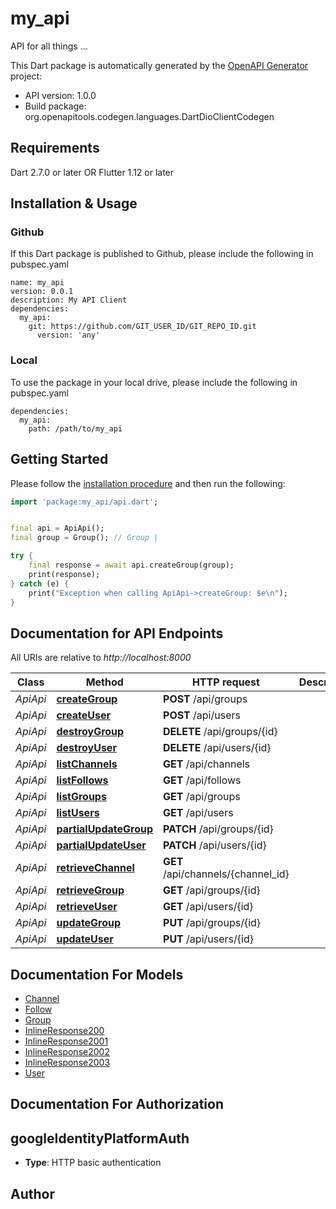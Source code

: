 # my_api
API for all things …

This Dart package is automatically generated by the [OpenAPI Generator](https://openapi-generator.tech) project:

- API version: 1.0.0
- Build package: org.openapitools.codegen.languages.DartDioClientCodegen

## Requirements

Dart 2.7.0 or later OR Flutter 1.12 or later

## Installation & Usage

### Github
If this Dart package is published to Github, please include the following in pubspec.yaml
```
name: my_api
version: 0.0.1
description: My API Client
dependencies:
  my_api:
    git: https://github.com/GIT_USER_ID/GIT_REPO_ID.git
      version: 'any'
```

### Local
To use the package in your local drive, please include the following in pubspec.yaml
```
dependencies:
  my_api:
    path: /path/to/my_api
```

## Getting Started

Please follow the [installation procedure](#installation--usage) and then run the following:

```dart
import 'package:my_api/api.dart';


final api = ApiApi();
final group = Group(); // Group | 

try {
    final response = await api.createGroup(group);
    print(response);
} catch (e) {
    print("Exception when calling ApiApi->createGroup: $e\n");
}

```

## Documentation for API Endpoints

All URIs are relative to *http://localhost:8000*

Class | Method | HTTP request | Description
------------ | ------------- | ------------- | -------------
*ApiApi* | [**createGroup**](doc/ApiApi.md#creategroup) | **POST** /api/groups | 
*ApiApi* | [**createUser**](doc/ApiApi.md#createuser) | **POST** /api/users | 
*ApiApi* | [**destroyGroup**](doc/ApiApi.md#destroygroup) | **DELETE** /api/groups/{id} | 
*ApiApi* | [**destroyUser**](doc/ApiApi.md#destroyuser) | **DELETE** /api/users/{id} | 
*ApiApi* | [**listChannels**](doc/ApiApi.md#listchannels) | **GET** /api/channels | 
*ApiApi* | [**listFollows**](doc/ApiApi.md#listfollows) | **GET** /api/follows | 
*ApiApi* | [**listGroups**](doc/ApiApi.md#listgroups) | **GET** /api/groups | 
*ApiApi* | [**listUsers**](doc/ApiApi.md#listusers) | **GET** /api/users | 
*ApiApi* | [**partialUpdateGroup**](doc/ApiApi.md#partialupdategroup) | **PATCH** /api/groups/{id} | 
*ApiApi* | [**partialUpdateUser**](doc/ApiApi.md#partialupdateuser) | **PATCH** /api/users/{id} | 
*ApiApi* | [**retrieveChannel**](doc/ApiApi.md#retrievechannel) | **GET** /api/channels/{channel_id} | 
*ApiApi* | [**retrieveGroup**](doc/ApiApi.md#retrievegroup) | **GET** /api/groups/{id} | 
*ApiApi* | [**retrieveUser**](doc/ApiApi.md#retrieveuser) | **GET** /api/users/{id} | 
*ApiApi* | [**updateGroup**](doc/ApiApi.md#updategroup) | **PUT** /api/groups/{id} | 
*ApiApi* | [**updateUser**](doc/ApiApi.md#updateuser) | **PUT** /api/users/{id} | 


## Documentation For Models

 - [Channel](doc/Channel.md)
 - [Follow](doc/Follow.md)
 - [Group](doc/Group.md)
 - [InlineResponse200](doc/InlineResponse200.md)
 - [InlineResponse2001](doc/InlineResponse2001.md)
 - [InlineResponse2002](doc/InlineResponse2002.md)
 - [InlineResponse2003](doc/InlineResponse2003.md)
 - [User](doc/User.md)


## Documentation For Authorization


## googleIdentityPlatformAuth

- **Type**: HTTP basic authentication


## Author



